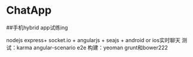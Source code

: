 ChatApp
=======
##手机hybrid app试练ing 

  nodejs express+ socket.io + angularjs + seajs + android or ios实时聊天
  测试：karma angular-scenario e2e
  构建：yeoman grunt和bower222
